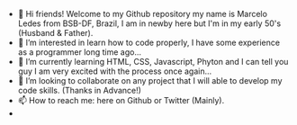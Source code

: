 - 👋 Hi friends! Welcome to my Github repository my name is Marcelo Ledes from BSB-DF, Brazil, I am in newby here but I'm in my early 50's (Husband & Father).
- 👀 I’m interested in learn how to code properly, I have some experience as a programmer long time ago...
- 🌱 I’m currently learning HTML, CSS, Javascript, Phyton and I can tell you guy I am very excited with the process once again... 
- 💞️ I’m looking to collaborate on any project that I will able to develop my code skills. (Thanks in Advance!)
- 📫 How to reach me: here on Github or Twitter (Mainly). 
- <!---NO PRAY NO GAIN----/!> Yes that's what I do believe in!
<!---As you can see I am just giving my first steps on Github but I have some practical experience in my company with SVN.
mledes/mledes is a ✨ special ✨ repository because its `README.md` (this file) appears on your GitHub profile.
You can click the Preview link to take a look at your changes.
--->
